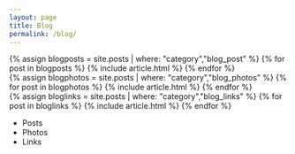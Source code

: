 ```yaml
---
layout: page
title: Blog
permalink: /blog/
---
```


<div class="blog_section blog_section__posts visible">
  {% assign blogposts = site.posts | where: "category","blog_post" %}
  {% for post in blogposts %}
    {% include article.html %}
  {% endfor %}
</div>

<div class="blog_section blog_section__photos">
	{% assign blogphotos = site.posts | where: "category","blog_photos" %}
  {% for post in blogphotos %}
    {% include article.html %}
  {% endfor %}
 </div>
<div class="blog_section blog_section__links">
	{% assign bloglinks = site.posts | where: "category","blog_links" %}
  {% for post in bloglinks %}
    {% include article.html %}
  {% endfor %}
</div>

<ul class="blog-menu">
  <li class="blog-menu__item blog-menu__item--posts active">Posts</li>
  <li class="blog-menu__item blog-menu__item--photos">Photos</li>
  <li class="blog-menu__item blog-menu__item--links">Links</li>
</ul>